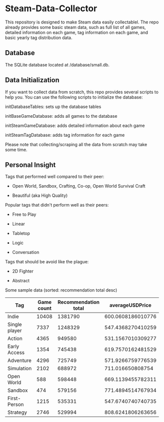 # Steam-Data-Collector
  
This repository is designed to make Steam data easily collectablel. The repo already provides some basic steam data, such as full list of all games, detailed information on each game, tag information on each game, and basic yearly tag distribution data. 

## Database

The SQLite database located at /database/small.db. 

## Data Initialization

If you want to collect data from scratch, this repo provides several scripts to help you. You can use the following scripts to initialize the database:

initDatabaseTables: sets up the database tables

initBaseGameDatabase: adds all games to the database

initSteamGameDatabase: adds detailed information about each game

initSteamTagDatabase: adds tag information for each game

Please note that collecting/scraping all the data from scratch may take some time.

## Personal Insight

Tags that performed well compared to their peer:

- Open World, Sandbox, Crafting, Co-op, Open World Survival Craft

- Beautiful (aka High Quality)

Popular tags that didn't perform well as their peers:

- Free to Play

- Linear

- Tabletop

- Logic

- Conversation

Tags that should be avoid like the plague:

- 2D Fighter

- Abstract

Some sample data (sorted: recommendation total desc)

Tag | Game count | Recommendation total | averageUSDPrice
--- | --- | --- | ---
Indie |	10408 |	1381790 |	600.0608186010776
Single player |	7337 |	1248329 |	547.4368270410259
Action |	4365 |	949580 |	531.1567010309277
Early Access |	1354 |	745438 |	619.7570162481529
Adventure |	4296 |	725749 |	571.9266759776539
Simulation |	2102 |	688972 |	711.016650808754
Open World |	588 |	598448 |	669.1139455782311
Sandbox |	474 |	579156 |	771.4894514767934
First-Person |	1215 |	535331 |	547.6740740740735
Strategy |	2746 |	529994 |	808.6241806263656


